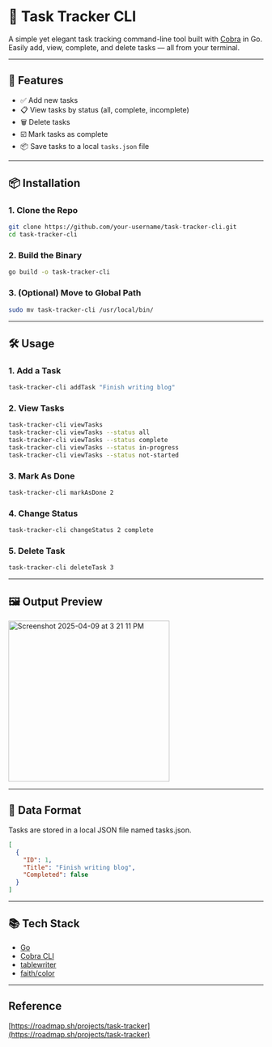 # 📝 Task Tracker CLI

A simple yet elegant task tracking command-line tool built with [Cobra](https://github.com/spf13/cobra) in Go. Easily add, view, complete, and delete tasks — all from your terminal.

---

## 🚀 Features

- ✅ Add new tasks
- 📋 View tasks by status (all, complete, incomplete)
- 🗑️ Delete tasks
- ☑️ Mark tasks as complete
- 📦 Save tasks to a local `tasks.json` file

---

## 📦 Installation

### 1. Clone the Repo

```bash
git clone https://github.com/your-username/task-tracker-cli.git
cd task-tracker-cli
```

### 2. Build the Binary

```bash
go build -o task-tracker-cli
```

### 3. (Optional) Move to Global Path

```bash
sudo mv task-tracker-cli /usr/local/bin/
```

---

## 🛠 Usage

### 1. Add a Task

```bash
task-tracker-cli addTask "Finish writing blog"
```

### 2. View Tasks

```bash
task-tracker-cli viewTasks
task-tracker-cli viewTasks --status all
task-tracker-cli viewTasks --status complete
task-tracker-cli viewTasks --status in-progress
task-tracker-cli viewTasks --status not-started
```

### 3. Mark As Done

```bash
task-tracker-cli markAsDone 2
```

### 4. Change Status

```bash
task-tracker-cli changeStatus 2 complete
```

### 5. Delete Task

```bash
task-tracker-cli deleteTask 3
```

---

## 🖼 Output Preview

<img width="318" alt="Screenshot 2025-04-09 at 3 21 11 PM" src="https://github.com/user-attachments/assets/abd094d5-e2c3-47f9-994f-7d1dd4f61dc3" />

---

## 📂 Data Format

Tasks are stored in a local JSON file named tasks.json.

```json
[
  {
    "ID": 1,
    "Title": "Finish writing blog",
    "Completed": false
  }
]
```

---

## 📚 Tech Stack

- [Go](https://go.dev/)
- [Cobra CLI](https://github.com/spf13/cobra)
- [tablewriter](https://github.com/olekukonko/tablewriter)
- [faith/color](https://github.com/fatih/color)

---

## Reference

[https://roadmap.sh/projects/task-tracker](https://roadmap.sh/projects/task-tracker)
